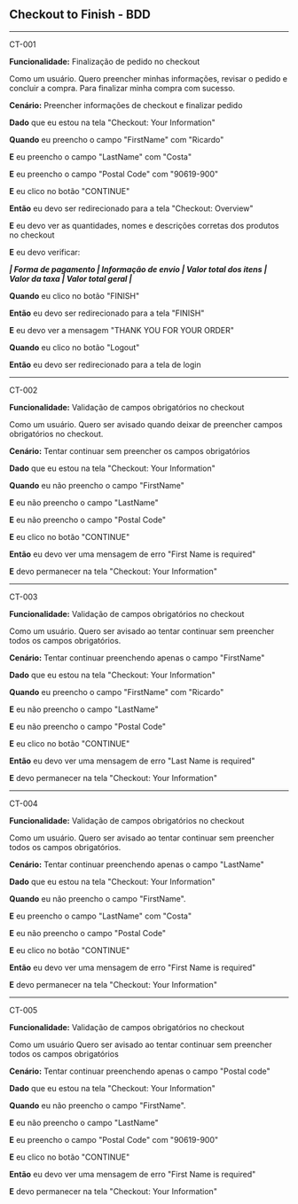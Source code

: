 ## Checkout to Finish - BDD

---
CT-001

**Funcionalidade:** Finalização de pedido no checkout

Como um usuário.
Quero preencher minhas informações, revisar o pedido e concluir a compra.
Para finalizar minha compra com sucesso.

**Cenário:** Preencher informações de checkout e finalizar pedido

**Dado** que eu estou na tela "Checkout: Your Information"

**Quando** eu preencho o campo "FirstName" com "Ricardo"

**E** eu preencho o campo "LastName" com "Costa"

**E** eu preencho o campo "Postal Code" com "90619-900"

**E** eu clico no botão "CONTINUE"

**Então** eu devo ser redirecionado para a tela "Checkout: Overview"

**E** eu devo ver as quantidades, nomes e descrições corretas dos produtos no checkout

**E** eu devo verificar:

**_| Forma de pagamento | Informação de envio | Valor total dos itens | Valor da taxa | Valor total geral |_**

**Quando** eu clico no botão "FINISH"

**Então** eu devo ser redirecionado para a tela "FINISH"

**E** eu devo ver a mensagem "THANK YOU FOR YOUR ORDER"

**Quando** eu clico no botão "Logout"

**Então** eu devo ser redirecionado para a tela de login

---
CT-002

**Funcionalidade:** Validação de campos obrigatórios no checkout

Como um usuário.
Quero ser avisado quando deixar de preencher campos obrigatórios no checkout.

**Cenário:** Tentar continuar sem preencher os campos obrigatórios

**Dado** que eu estou na tela "Checkout: Your Information"

**Quando** eu não preencho o campo "FirstName"

**E** eu não preencho o campo "LastName"

**E** eu não preencho o campo "Postal Code"

**E** eu clico no botão "CONTINUE"

**Então** eu devo ver uma mensagem de erro "First Name is required"

**E** devo permanecer na tela "Checkout: Your Information"

---
CT-003

**Funcionalidade:** Validação de campos obrigatórios no checkout

Como um usuário.
Quero ser avisado ao tentar continuar sem preencher todos os campos obrigatórios.

**Cenário:** Tentar continuar preenchendo apenas o campo "FirstName"

**Dado** que eu estou na tela "Checkout: Your Information"

**Quando** eu preencho o campo "FirstName" com "Ricardo"

**E** eu não preencho o campo "LastName"

**E** eu não preencho o campo "Postal Code"

**E** eu clico no botão "CONTINUE"

**Então** eu devo ver uma mensagem de erro "Last Name is required"

**E** devo permanecer na tela "Checkout: Your Information"

---
CT-004

**Funcionalidade:** Validação de campos obrigatórios no checkout

Como um usuário.
Quero ser avisado ao tentar continuar sem preencher todos os campos obrigatórios.


**Cenário:** Tentar continuar preenchendo apenas o campo "LastName"

**Dado** que eu estou na tela "Checkout: Your Information"

**Quando** eu não preencho o campo "FirstName".

**E** eu preencho o campo "LastName" com "Costa"

**E** eu não preencho o campo "Postal Code"

**E** eu clico no botão "CONTINUE"

**Então** eu devo ver uma mensagem de erro "First Name is required"

**E** devo permanecer na tela "Checkout: Your Information"

---
CT-005

**Funcionalidade:** Validação de campos obrigatórios no checkout

Como um usuário
Quero ser avisado ao tentar continuar sem preencher todos os campos obrigatórios

**Cenário:** Tentar continuar preenchendo apenas o campo "Postal code"

**Dado** que eu estou na tela "Checkout: Your Information"

**Quando** eu não preencho o campo "FirstName".

**E** eu não preencho o campo "LastName"

**E** eu preencho o campo "Postal Code" com "90619-900"

**E** eu clico no botão "CONTINUE"

**Então** eu devo ver uma mensagem de erro "First Name is required"

**E** devo permanecer na tela "Checkout: Your Information"